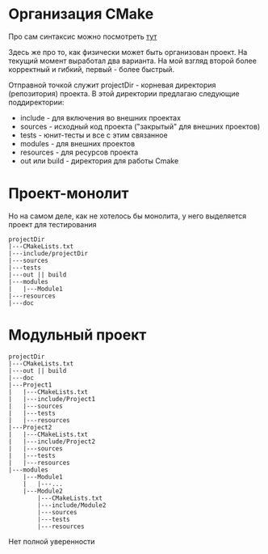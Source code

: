 # Организация CMake

Про сам синтаксис можно посмотреть [тут](../../Languages/CMake.md)

Здесь же про то, как физически может быть организован проект. На текущий момент выработал два
варианта. На мой взгляд второй более корректный и гибкий, первый - более быстрый.

Отправной точкой служит projectDir - корневая директория (репозитория) проекта. В этой директории
предлагаю следующие поддиректории:

* include - для включения во внешних проектах
* sources - исходный код проекта ("закрытый" для внешних проектов)
* tests - юнит-тесты и все с этим связанное
* modules - для внешних проектов
* resources - для ресурсов проекта
* out или build - директория для работы Cmake

# Проект-монолит

Но на самом деле, как не хотелось бы монолита, у него выделяется проект для тестирования

```
projectDir
|---CMakeLists.txt
|---include/projectDir
|---sources
|---tests
|---out || build
|---modules
|   |---Module1
|---resources
|---doc
```

# Модульный проект

```
projectDir
|---CMakeLists.txt
|---out || build
|---doc
|---Project1
|   |---CMakeLists.txt
|   |---include/Project1
|   |---sources
|   |---tests
|   |---resources
|---Project2
|   |---CMakeLists.txt
|   |---include/Project2
|   |---sources
|   |---tests
|   |---resources
|---modules
    |---Module1
    |   |---...
    |---Module2
        |---CMakeLists.txt
        |---include/Module2
        |---sources
        |---tests
        |---resources
```

Нет полной уверенности

